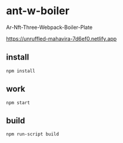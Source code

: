 # ant-w-boiler
Ar-Nft-Three-Webpack-Boiler-Plate

https://unruffled-mahavira-7d6ef0.netlify.app

## install

`npm install`

## work

`npm start`

## build

`npm run-script build`
